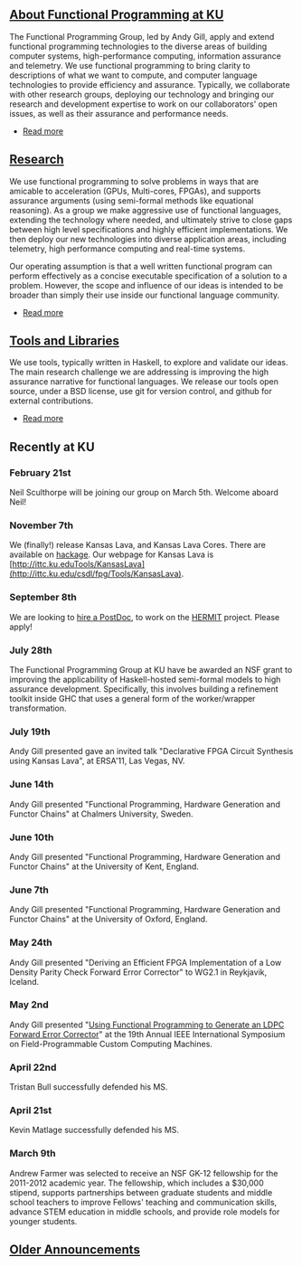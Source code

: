 [About Functional Programming at KU](/About "About Functional Programming at KU")
------------------------------------------------------------------------------------------

The Functional Programming Group, led by Andy Gill, apply and extend
functional programming technologies to the diverse areas of building
computer systems, high-performance computing, information assurance and
telemetry. We use functional programming to bring clarity to
descriptions of what we want to compute, and computer language
technologies to provide efficiency and assurance. Typically, we
collaborate with other research groups, deploying our technology and
bringing our research and development expertise to work on our
collaborators' open issues, as well as their assurance and performance
needs.

-   [Read
    more](/About "Read the rest of About Functional Programming at KU.")

[Research](/Research "Research")
-----------------------------------------

We use functional programming to solve problems in ways that are
amicable to acceleration (GPUs, Multi-cores, FPGAs), and supports
assurance arguments (using semi-formal methods like equational
reasoning). As a group we make aggressive use of functional languages,
extending the technology where needed, and ultimately strive to close
gaps between high level specifications and highly efficient
implementations. We then deploy our new technologies into diverse
application areas, including telemetry, high performance computing and
real-time systems.

Our operating assumption is that a well written functional program can
perform effectively as a concise executable specification of a solution
to a problem. However, the scope and influence of our ideas is intended
to be broader than simply their use inside our functional language
community.

-   [Read more](/Research "Read the rest of Research.")

[Tools and Libraries](/Tools "Tools and Libraries")
------------------------------------------------------------

We use tools, typically written in Haskell, to explore and validate our
ideas. The main research challenge we are addressing is improving the
high assurance narrative for functional languages. We release our tools
open source, under a BSD license, use git for version control, and
github for external contributions.

-   [Read more](/Tools "Read the rest of Tools and Libraries.")

Recently at KU
--------------

### February 21st

Neil Sculthorpe will be joining our group on March 5th. Welcome aboard
Neil!

### November 7th

We (finally!) release Kansas Lava, and Kansas Lava Cores. There are
available on [hackage](http://hackage.haskell.org). Our webpage for
Kansas Lava is
[http://ittc.ku.eduTools/KansasLava](http://ittc.ku.edu/csdl/fpg/Tools/KansasLava).

### September 8th

We are looking to [hire a PostDoc](/Openings/PostDoc), to work
on the [HERMIT](/Tools/HERMIT) project. Please apply!

### July 28th

The Functional Programming Group at KU have be awarded an NSF grant to
improving the applicability of Haskell-hosted semi-formal models to high
assurance development. Specifically, this involves building a refinement
toolkit inside GHC that uses a general form of the worker/wrapper
transformation.

### July 19th

Andy Gill presented gave an invited talk "Declarative FPGA Circuit
Synthesis using Kansas Lava", at ERSA'11, Las Vegas, NV.

### June 14th

Andy Gill presented "Functional Programming, Hardware Generation and
Functor Chains" at Chalmers University, Sweden.

### June 10th

Andy Gill presented "Functional Programming, Hardware Generation and
Functor Chains" at the University of Kent, England.

### June 7th

Andy Gill presented "Functional Programming, Hardware Generation and
Functor Chains" at the University of Oxford, England.

### May 24th

Andy Gill presented "Deriving an Efficient FPGA Implementation of a Low
Density Parity Check Forward Error Corrector" to WG2.1 in Reykjavik,
Iceland.

### May 2nd

Andy Gill presented "[Using Functional Programming to Generate an LDPC
Forward Error Corrector](/node/106)" at the 19th Annual IEEE
International Symposium on Field-Programmable Custom Computing Machines.

### April 22nd

Tristan Bull successfully defended his MS.

### April 21st

Kevin Matlage successfully defended his MS.

### March 9th

Andrew Farmer was selected to receive an NSF GK-12 fellowship for the
2011-2012 academic year. The fellowship, which includes a \$30,000
stipend, supports partnerships between graduate students and middle
school teachers to improve Fellows' teaching and communication skills,
advance STEM education in middle schools, and provide role models for
younger students.

[Older Announcements](/older-announcements "Older Announcements")
--------------------------------------------------------------------------
